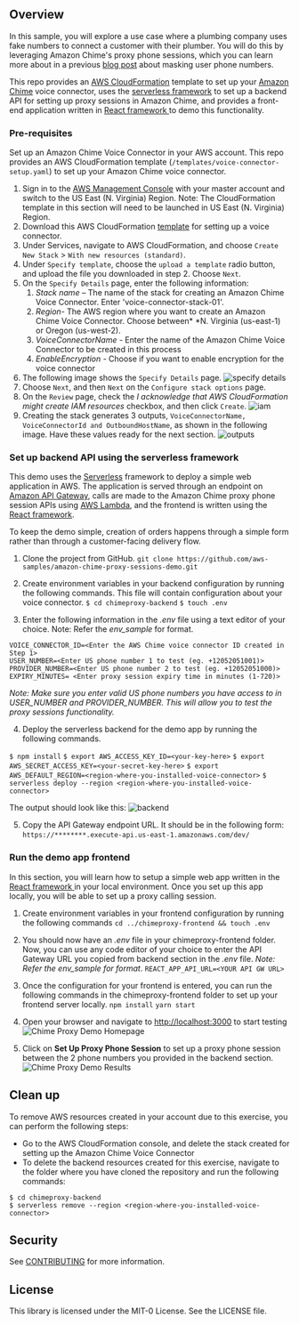 ## Overview
In this sample, you will explore a use case where a plumbing company uses fake numbers to connect a customer with their plumber. You will do this by leveraging Amazon Chime's proxy phone sessions, which you can learn more about in a previous [blog post](https://aws.amazon.com/blogs/business-productivity/mask-user-phone-numbers-using-amazon-chime-proxy-phone-sessions/) about masking user phone numbers.

This repo provides an [AWS CloudFormation](https://aws.amazon.com/cloudformation/) template to set up your [Amazon Chime](https://aws.amazon.com/chime/chime-sdk/) voice connector, uses the [serverless framework](https://serverless.com) to set up a backend API for setting up proxy sessions in Amazon Chime, and provides a front-end application written in [React framework ](https://reactjs.org/) to demo this functionality.

### Pre-requisites
Set up an Amazon Chime Voice Connector in your AWS account. This repo provides an AWS CloudFormation template (`/templates/voice-connector-setup.yaml`) to set up your Amazon Chime voice connector.
1. Sign in to the [AWS Management Console](https://console.aws.amazon.com/) with your master account and switch to the US East (N. Virginia) Region. Note: The CloudFormation template in this section will need to be launched in  US East (N. Virginia) Region.
2. Download this AWS CloudFormation [template](/templates/voice-connector-setup.yaml) for setting up a voice connector.
3. Under Services, navigate to AWS CloudFormation, and choose `Create New Stack` > `With new resources (standard)`.
4. Under `Specify template`, choose the `upload a template` radio button, and upload the file you downloaded in step 2. Choose `Next`. 
4. On the `Specify Details` page, enter the following information:
    1. *Stack name* – The name of the stack for creating an Amazon Chime Voice Connector. Enter 'voice-connector-stack-01'.
    2. *Region*- The AWS region where you want to create an Amazon Chime Voice Connector. Choose between* *N. Virginia (us-east-1) or Oregon (us-west-2).
    3. *VoiceConnectorName -* Enter the name of the Amazon Chime Voice Connector to be created in this process
    4. *EnableEncryption -* Choose if you want to enable encryption for the voice connector
5. The following image shows the `Specify Details` page. 
![specify details](/resources/images/specify_details.png)
6. Choose `Next`, and then `Next` on the `Configure stack options` page.
7. On the `Review` page, check the *I acknowledge that AWS CloudFormation might create IAM resources* checkbox, and then click `Create`.
![iam](/resources/images/iam.png)
8. Creating the stack generates 3 outputs, `VoiceConnectorName, VoiceConnectorId and OutboundHostName`, as shown in the following image. Have these values ready for the next section.
![outputs](/resources/images/outputs.png)

### Set up backend API using the serverless framework
This demo uses the [Serverless](https://serverless.com/) framework to deploy a simple web application in AWS. The application is served through an endpoint on [Amazon API Gateway](https://aws.amazon.com/api-gateway/), calls are made to the Amazon Chime proxy phone session APIs using [AWS Lambda](https://aws.amazon.com/lambda/), and the frontend is written using the [React framework](https://reactjs.org/).

To keep the demo simple, creation of orders happens through a simple form rather than through a customer-facing delivery flow.

1. Clone the project from GitHub.
`git clone https://github.com/aws-samples/amazon-chime-proxy-sessions-demo.git`

2. Create environment variables in your backend configuration by running the following commands. This file will contain configuration about your voice connector. 
`$ cd chimeproxy-backend`
`$ touch .env`

3. Enter the following information in the *.env* file using a text editor of your choice. Note: Refer the *env_sample* for format.
```
VOICE_CONNECTOR_ID=<Enter the AWS Chime voice connector ID created in Step 1>
USER_NUMBER=<Enter US phone number 1 to test (eg. +12052051001)> 
PROVIDER_NUMBER=<Enter US phone number 2 to test (eg. +12052051000)>
EXPIRY_MINUTES= <Enter proxy session expiry time in minutes (1-720)>
```
*Note: Make sure you enter valid US phone numbers you have access to in USER_NUMBER and PROVIDER_NUMBER. This will allow you to test the proxy sessions functionality.*

4. Deploy the serverless backend for the demo app by running the following commands.

`$ npm install`
`$ export AWS_ACCESS_KEY_ID=<your-key-here>`
`$ export AWS_SECRET_ACCESS_KEY=<your-secret-key-here>`
`$ export AWS_DEFAULT_REGION=<region-where-you-installed-voice-connector>`
`$ serverless deploy --region <region-where-you-installed-voice-connector>`

The output should look like this:
![backend](/resources/images/backend.png)

5. Copy the API Gateway endpoint URL. It should be in the following form: 
`https://********.execute-api.us-east-1.amazonaws.com/dev/`

### Run the demo app frontend
In this section, you will learn how to setup a simple web app written in the [React framework ](https://reactjs.org/) in your local environment. Once you set up this app locally, you will be able to set up a proxy calling session.

1. Create environment variables in your frontend configuration by running the following commands
`cd ../chimeproxy-frontend && touch .env`

2. You should now have an *.env* file in your chimeproxy-frontend folder. Now, you can use any code editor of your choice to enter the API Gateway URL you copied from backend section in the *.env* file. 
*Note: Refer the env_sample for format*.
`REACT_APP_API_URL=<YOUR API GW URL>`

3. Once the configuration for your frontend is entered, you can run the following commands in the chimeproxy-frontend folder to set up your frontend server locally.
`npm install`
`yarn start`

4. Open your browser and navigate to [http://localhost:3000](http://localhost:3000/) to start testing
![Chime Proxy Demo Homepage](chimeproxy-frontend/homepage.png "Chime Proxy Demo Homepage")

5. Click on **Set Up Proxy Phone Session** to set up a proxy phone session between the 2 phone numbers you provided in the backend section.
![Chime Proxy Demo Results](chimeproxy-frontend/results.png "Chime Proxy Demo Homepage")

## Clean up
To remove AWS resources created in your account due to this exercise, you can perform the following steps:
- Go to the AWS CloudFormation console, and delete the stack created for setting up the Amazon Chime Voice Connector
- To delete the backend resources created for this exercise, navigate to the folder where you have cloned the repository and run the following commands:
```
$ cd chimeproxy-backend
$ serverless remove --region <region-where-you-installed-voice-connector>
```


## Security

See [CONTRIBUTING](CONTRIBUTING.md#security-issue-notifications) for more information.

## License

This library is licensed under the MIT-0 License. See the LICENSE file.

